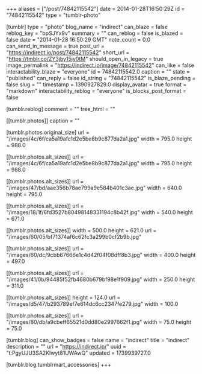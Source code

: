 +++
aliases = ["/post/74842115542"]
date = 2014-01-28T16:50:29Z
id = "74842115542"
type = "tumblr-photo"

[tumblr]
type = "photo"
blog_name = "indirect"
can_blaze = false
reblog_key = "bpSJYx9v"
summary = ""
can_reblog = false
is_blazed = false
date = "2014-01-28 16:50:29 GMT"
note_count = 0.0
can_send_in_message = true
post_url = "https://indirect.io/post/74842115542"
short_url = "https://tmblr.co/ZY3jby15iy0tM"
should_open_in_legacy = true
image_permalink = "https://indirect.io/image/74842115542"
can_like = false
interactability_blaze = "everyone"
id = 74842115542.0
caption = ""
state = "published"
can_reply = false
id_string = "74842115542"
is_blaze_pending = false
slug = ""
timestamp = 1390927829.0
display_avatar = true
format = "markdown"
interactability_reblog = "everyone"
is_blocks_post_format = false

[tumblr.reblog]
comment = ""
tree_html = ""

[[tumblr.photos]]
caption = ""

[tumblr.photos.original_size]
url = "/images/4c/6f/ca5a19afc1d2e5be8b9c877da2a1.jpg"
width = 795.0
height = 988.0

[[tumblr.photos.alt_sizes]]
url = "/images/4c/6f/ca5a19afc1d2e5be8b9c877da2a1.jpg"
width = 795.0
height = 988.0

[[tumblr.photos.alt_sizes]]
url = "/images/47/bd/aae356b78ae799a9e584b401c3ae.jpg"
width = 640.0
height = 795.0

[[tumblr.photos.alt_sizes]]
url = "/images/18/1f/6fd3527b80498148331194c8b42f.jpg"
width = 540.0
height = 671.0

[[tumblr.photos.alt_sizes]]
width = 500.0
height = 621.0
url = "/images/60/05/bf71374af6c62fc3a299b0cf2b9b.jpg"

[[tumblr.photos.alt_sizes]]
url = "/images/60/dc/9cbb67666e1c4d42f04f08dff8b3.jpg"
width = 400.0
height = 497.0

[[tumblr.photos.alt_sizes]]
url = "/images/41/0b/94485f52fb4680b679bf98e1f909.jpg"
width = 250.0
height = 311.0

[[tumblr.photos.alt_sizes]]
height = 124.0
url = "/images/d5/47/b293789ef7e614dc6cc2347fe279.jpg"
width = 100.0

[[tumblr.photos.alt_sizes]]
url = "/images/80/db/a9cbeff65521d0dd80e2997662f1.jpg"
width = 75.0
height = 75.0

[tumblr.blog]
can_show_badges = false
name = "indirect"
title = "indirect"
description = ""
url = "https://indirect.io/"
uuid = "t:PgyUJU3SA2Klwyt81UWAwQ"
updated = 1739939727.0

[tumblr.blog.tumblrmart_accessories]
+++
